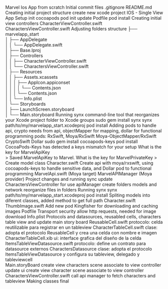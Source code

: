Marvel Ios App from scratch	
	Initial commit
		files
			.gitignore
			README.md
	Creating initial project structure
		create new xcode project IOS - Single View App
	Setup init cocoapods
		pod init
		update Podfile
		pod install
	Creating initial view controllers
		CharacterViewController.swift
		CharactersViewController.swift
	Adjusting folders structure
	    ├── marvelapp_start                                                      
	    │   ├── AppDelegate                                                           
	    │   │   └── AppDelegate.swift                                                 
	    │   ├── Base.lproj                                                            
	    │   ├── Controllers                                                           
	    │   │   ├── CharacterViewController.swift                                     
	    │   │   └── CharactersViewController.swift                                    
	    │   ├── Resources                                                             
	    │   │   ├── Assets.xcassets                                                   
	    │   │   │   ├── AppIcon.appiconset                                            
	    │   │   │   │   └── Contents.json                                             
	    │   │   │   └── Contents.json                                                 
	    │   │   └── Info.plist                                                        
	    │   └── Storyboards                                                           
	    │       ├── LaunchScreen.storyboard                                           
	    │       └── Main.storyboard
	Running synx
		command-line tool that reorganizes your Xcode project folder to Xcode groups
		sudo gem install synx
		synx path/to/my/marvelapp_start.xcodeproj
		pod install
	Adding pods to handle api, crypto needs from api, objectMapper for mapping, dollar for functional programming
		pods:	RxSwift, 
  				Moya/RxSwift
  				Moya-ObjectMapper/RxSwift
  				CryptoSwift
 	 			Dollar
 	 	sudo gem install cocoapods-keys
 	 	pod install
 	 		CocoaPods-Keys has detected a keys mismatch for your setup
 	 		What is the key for MarvelApiKey   
 				> 
			Saved MarvelApiKey to Marvel. 
			What is the key for MarvelPrivateKey
 				> 
 	Create model class
 		Character.swift
 	Create api with moya/rxswift, using cocoapods-keys to handle sensitive data, 
 	and Dollar pod to functional programming
 		MarvelApi.swift (Moya target)
 		MarvelAPIManager (Moya provider)
 	Project changes and running sync
 		update CharactersViewController for use apiManager
 		create folders models and network
 		reorganize files in folders
 		Running synx
 			synx path/to/my/marvelapp_start.xcodeproj
			pod install
	Spliting models into diferent classes, added method to get full path
		Character.swift
		ThumbImage.swift
	Add new pod Kingfisher for downloading and caching images
		Podfile
	Transport security allow http requests, needed for image download
		Info.plist
	Protocols and datasources, reusabled cells, characters table view and update main story board
		ReusableCell.swift 				protocolo: 	celda reutilizable para registrar en un tableview
		CharacterTableCell.swift 		clase: 		adopta el protocolo ReusableCell y crea una celda con nombre e imagen
		CharacterTableCell.xib 			ui: 		interface grafica del diseño de la celda 
		ItemsTableViewDatasource.swift 	protocolo:	define un contrato para datasource externos
		CharactersDatasource 			clase:		adopta el protocolo ItemsTableViewDatasource y configura su tableview, 
													delegado y tableviewcell			 
		Main.storyBoard
			create view characters scene
				associate to view controller
				update ui 
			create view character scene
				associate to view controller
		CharactersViewController.swift
			call api manager to fetch characters and tableview
		Making classes final
		
